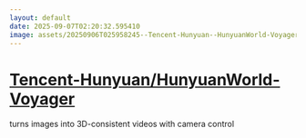 ```yaml
---
layout: default
date: 2025-09-07T02:20:32.595410
image: assets/20250906T025958245--Tencent-Hunyuan--HunyuanWorld-Voyager--20250906T031301796--cropped.png
---
```


# [Tencent-Hunyuan/HunyuanWorld-Voyager](https://github.com/Tencent-Hunyuan/HunyuanWorld-Voyager)

turns images into 3D-consistent videos with camera control
